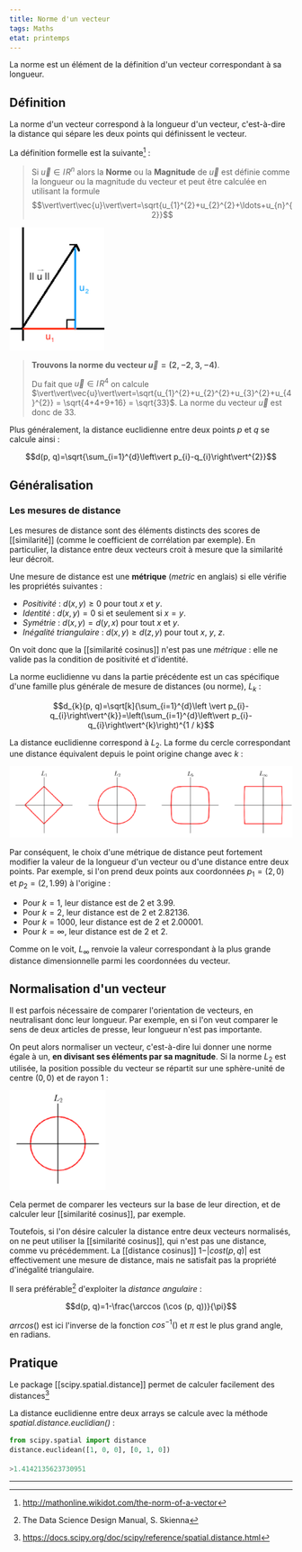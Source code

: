 ```yaml
---
title: Norme d'un vecteur
tags: Maths
etat: printemps
---
```

La norme est un élément de la définition d'un vecteur correspondant à sa longueur.

## Définition

La norme d'un vecteur correspond à la longueur d'un vecteur, c'est-à-dire la distance qui sépare les deux points qui définissent le vecteur.

La définition formelle est la suivante[^1] :

> Si $\overrightarrow{u} \in I\!R^n$ alors la **Norme** ou la **Magnitude** de $\overrightarrow{u}$ est définie comme la longueur ou la magnitude du vecteur et peut être calculée en utilisant la formule $$\vert\vert\vec{u}\vert\vert=\sqrt{u_{1}^{2}+u_{2}^{2}+\ldots+u_{n}^{2}}$$

[^1]: http://mathonline.wikidot.com/the-norm-of-a-vector

![distance](/assets/img/distance_vecteur.png#center)

> **Trouvons la norme du vecteur $\overrightarrow{u} = (2,-2,3,-4)$**.
> 
>Du fait que $\overrightarrow{u} \in I\!R^4$ on calcule $\vert\vert\vec{u}\vert\vert=\sqrt{u_{1}^{2}+u_{2}^{2}+u_{3}^{2}+u_{4}^{2}} = \sqrt{4+4+9+16} = \sqrt{33}$. La norme du vecteur $\overrightarrow{u}$ est donc de 33.

Plus généralement, la distance euclidienne entre deux points $p$ et $q$ se calcule ainsi :

$$d(p, q)=\sqrt{\sum_{i=1}^{d}\left\vert p_{i}-q_{i}\right\vert^{2}}$$

## Généralisation

### Les mesures de distance
Les mesures de distance sont des éléments distincts des scores de [[similarité]] (comme le coefficient de corrélation par exemple). En particulier, la distance entre deux vecteurs croit à mesure que la similarité leur décroit.

Une mesure de distance est une **métrique** (*metric* en anglais) si elle vérifie les propriétés suivantes :

- *Positivité* : $d(x,y) \geqslant 0$ pour tout $x$ et $y$.
- *Identité* : $d(x,y) = 0$ si et seulement si $x=y$.
- *Symétrie* : $d(x,y) = d(y,x)$ pour tout $x$ et $y$.
- *Inégalité triangulaire* : $d(x,y ) \geqslant d(z,y)$ pour tout $x$, $y$, $z$.

On voit donc que la [[similarité cosinus]] n'est pas une *métrique* : elle ne valide pas la condition de positivité et d'identité.

La norme euclidienne vu dans la partie précédente est un cas spécifique d'une famille plus générale de mesure de distances (ou norme), $L_k$ :

$$d_{k}(p, q)=\sqrt[k]{\sum_{i=1}^{d}\left \vert p_{i}-q_{i}\right\vert^{k}}=\left(\sum_{i=1}^{d}\left\vert p_{i}-q_{i}\right\vert^{k}\right)^{1 / k}$$

La distance euclidienne correspond à $L_2$. La forme du cercle correspondant une distance équivalent depuis le point origine change avec $k$ :

![vecteur unité](/assets/img/vecteur-unite.png#center)

Par conséquent, le choix d'une métrique de distance peut fortement modifier la valeur de la longueur d'un vecteur ou d'une distance entre deux points. Par exemple, si l'on prend deux points aux coordonnées $p_1 = (2,0)$ et $p_2 = (2, 1.99)$ à l'origine :

- Pour $k = 1$, leur distance est de $2$  et $3.99$.
- Pour $k = 2$, leur distance est de $2$ et $2.82136$.
- Pour $k = 1000$, leur distance est de $2$ et $2.00001$.
- Pour $k = \infty$, leur distance est de $2$ et $2$.

Comme on le voit, $L_\infty$ renvoie la valeur correspondant à la plus grande distance dimensionnelle parmi les coordonnées du vecteur.

## Normalisation d'un vecteur

Il est parfois nécessaire de comparer l'orientation de vecteurs, en neutralisant donc leur longueur. Par exemple, en si l'on veut comparer le sens de deux articles de presse, leur longueur n'est pas importante.
 
On peut alors normaliser un vecteur, c'est-à-dire lui donner une norme égale à un, **en divisant ses éléments par sa magnitude**. Si la norme $L_2$ est utilisée, la position possible du vecteur se répartit sur une sphère-unité de centre $(0,0)$ et de rayon $1$ :

![norme L2](/assets/img/norme-L2.png#center)

Cela permet de comparer les vecteurs sur la base de leur direction, et de calculer leur [[similarité cosinus]], par exemple.

Toutefois, si l'on désire calculer la distance entre deux vecteurs normalisés, on ne peut utiliser la [[similarité cosinus]], qui n'est pas une distance, comme vu précédemment. La [[distance cosinus]] $1 - \vert cost(p,q)\vert$ est effectivement une mesure de distance, mais ne satisfait pas la propriété d'inégalité triangulaire.

Il sera préférable[^2] d'exploiter la *distance angulaire* :

$$d(p, q)=1-\frac{\arccos (\cos (p, q))}{\pi}$$

$arrcos()$ est ici l'inverse de la fonction $cos^{-1}()$ et $\pi$ est le plus grand angle, en radians.

## Pratique

Le package [[scipy.spatial.distance]] permet de calculer facilement des distances[^3]

[^3]: https://docs.scipy.org/doc/scipy/reference/spatial.distance.html

La distance euclidienne entre deux arrays se calcule avec la méthode *spatial.distance.euclidian()* : 
```python
from scipy.spatial import distance
distance.euclidean([1, 0, 0], [0, 1, 0])

>1.4142135623730951
```
---



[^2]: The Data Science Design Manual, S. Skienna